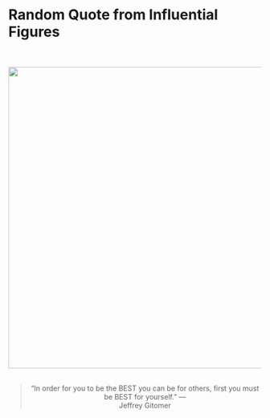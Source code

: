 # Random Quote from Influential Figures

<div align="center">
  <br>
  <br>
  <a href="undefined" title="undefined"><img src="undefined" width="600px"></a>
  <br>
  <br>
  <blockquote>&ldquo;In order for you to be the BEST you can be for others, first you must be BEST for yourself.&rdquo; &mdash; <footer>Jeffrey Gitomer</footer></blockquote>
</div>
  